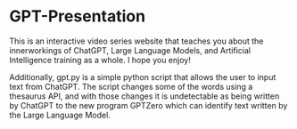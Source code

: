 # GPT-Presentation

This is an interactive video series website that teaches you about the innerworkings of ChatGPT, Large Language Models, and Artificial Intelligence training as a whole. I hope you enjoy!

Additionally, gpt.py is a simple python script that allows the user to input text from ChatGPT. The script changes some of the words using a thesaurus API, and with those changes it is undetectable as being written by ChatGPT to the new program GPTZero which can identify text written by the Large Language Model.

